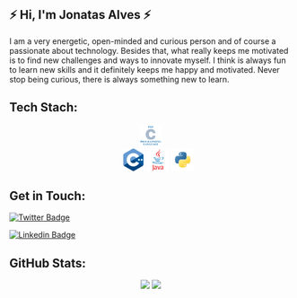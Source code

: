 ## ⚡ Hi, I'm Jonatas Alves ⚡
I am a very energetic, open-minded and curious person and of course a passionate about technology. Besides that, what really keeps me motivated is to find new challenges and ways to innovate myself. I think is always fun to learn new skills and it definitely keeps me happy and motivated. Never stop being curious, there is always something new to learn.


## Tech Stach: ##
<p align="center">
  <div align="center" float="left">
   <code><img height="40" src="https://raw.githubusercontent.com/github/explore/80688e429a7d4ef2fca1e82350fe8e3517d3494d/topics/c/c.png">
   </code> <code><img height="40" src="https://raw.githubusercontent.com/github/explore/80688e429a7d4ef2fca1e82350fe8e3517d3494d/topics/cpp/cpp.png"></code> 
   <code><img height="40" src="https://raw.githubusercontent.com/devicons/devicon/master/icons/java/java-original-wordmark.svg"></code>
   <code><img height="40" src="https://raw.githubusercontent.com/github/explore/80688e429a7d4ef2fca1e82350fe8e3517d3494d/topics/python/python.png"></code>
  </div>
</p>

## Get in Touch: ##
<p align="center">
  
[![Twitter Badge](https://img.shields.io/badge/-Jonatas_Alves-1ca0f1?style=flat-square&labelColor=1ca0f1&logo=twitter&logoColor=white&link=https://twitter.com/jonatadev)](https://twitter.com/jonatadev)
 
[![Linkedin Badge](https://img.shields.io/badge/-Jonatas_Alves-blue?style=flat-square&logo=Linkedin&logoColor=white&link=https://www.linkedin.com/in/jonatasdev/)](https://www.linkedin.com/in/jonatasdev/) 

</p>

## GitHub Stats: ##
<p align="center">
    <img src="https://github-readme-stats.vercel.app/api?username=jonatadev&hide=stars&show_icons=true&theme=dracula&line_height=32">
    <img src="https://github-readme-stats.vercel.app/api/top-langs/?username=jonatadev&count_private=true&theme=dracula">
</p>

